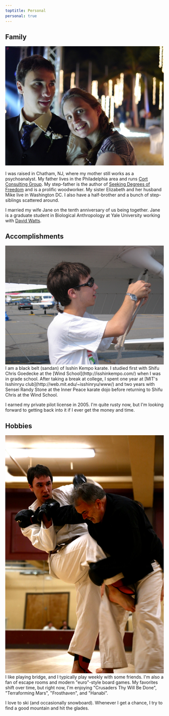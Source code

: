 ```yaml
---
toptitle: Personal
personal: true
---
```



## Family

<img class="rightsideimage" src="/images/dan_and_jane.jpg" alt="Dan and Jane" title="Dan and Jane">

I was raised in Chatham, NJ, where my mother still works as a psychoanalyst.  My
father lives in the Philadelphia area and runs [Cort Consulting
Group](http://www.cortconsulting.com/).  My step-father is the author of
[Seeking Degrees of Freedom](http://www.amazon.com/Seeking-Degrees-Freedom-Ward-Dill/dp/1503329631/)
and is a prolific woodworker.  My sister Elizabeth and her husband Mike live in
Washington DC.  I also have a half-brother and a bunch of step-siblings
scattered around.


I married my wife Jane on the tenth anniversary of us being together.  Jane is a graduate student in Biological Anthropology at Yale University working with [David Watts](http://anthropology.yale.edu/people/david-watts).


## Accomplishments

<img class="rightsideimage" src="/images/tying_the_plane_down.JPG" alt="Tying the plane down" title="Tying the plane down">
I am a black belt (sandan) of Isshin Kempo karate.  I studied first with Shifu
Chris Goedecke at the [Wind School](http://isshinkempo.com/) when I was in grade
school.  After taking a break at college, I spent one year at [MIT's Isshinryu
club](http://web.mit.edu/~isshinryu/www/) and two years with Sensei Randy Stone
at the Inner Peace karate dojo before returning to Shifu Chris at the Wind
School.

I earned my private pilot license in 2005.  I'm quite rusty now, but I'm
looking forward to getting back into it if I ever get the money and time.

## Hobbies

<img class="rightsideimage" src="/images/dansparringfred.jpg" alt="Sparring" title="Sparring">
I like playing bridge, and I typically play weekly with some friends.
I'm also a fan of escape rooms and modern "euro"-style board games.  My favorites shift over time, but right now, I'm enjoying "Crusaders Thy Will Be Done", "Terraforming Mars", "Frosthaven", and "Hanabi".

<!-- I enjoy amateur photography.  I'm especially fond of my home-made infrared filter for my camera which allows me to take some pretty cool still pictures. -->
<!-- Here are some of my favorites. -->


I love to ski (and occasionally snowboard).  Whenever I get a chance, I try to find a good mountain and hit the glades.

<!-- I started playing the trombone when I was in grade school, and I still try to pull it out as often as I can.  At Brown University, I played in the [Jazz Ensemble](http://www.brown.edu/Departments/Music/ensembles/jazzband.html) (2005-2008), and when I lived in Boston, I was a member of the [Charles River Wind Ensemble](http://www.crwe.org/) (2008-2009).  I was also involved in the Computer Science Department Ska Band "Skacappella" at Yale for its brief existence (2010). -->

<br><br><br><br><br><br><br>
